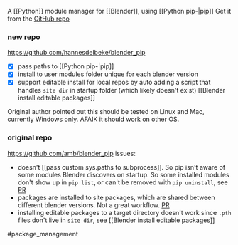 A [[Python]] module manager for [[Blender]], using [[Python pip-|pip]]
Get it from the [GitHub repo](https://github.com/hannesdelbeke/blender_pip)

### new repo
https://github.com/hannesdelbeke/blender_pip
- [x] pass paths to [[Python pip-|pip]]
- [x] install to user modules folder unique for each blender version
- [x] support editable install for local repos by auto adding a script that handles `site dir` in startup folder (which likely doesn't exist)
      [[Blender install editable packages]]

Original author pointed out this should be tested  on Linux and Mac, currently Windows only. AFAIK it should work on other OS.

### original repo
https://github.com/amb/blender_pip
issues:
- doesn't [[pass custom sys.paths to subprocess]]. So pip isn't aware of some modules Blender discovers on startup. So some installed modules don't show up in `pip list`, or can't be removed with `pip uninstall`, see [PR](https://github.com/amb/blender_pip/pull/11)
- packages are installed to site packages, which are shared between different blender versions. Not a great workflow. [PR](https://github.com/amb/blender_pip/pull/10)
- installing editable packages to a target directory doesn't work since `.pth` files don't live in `site dir`, see [[Blender install editable packages]]

#package_management